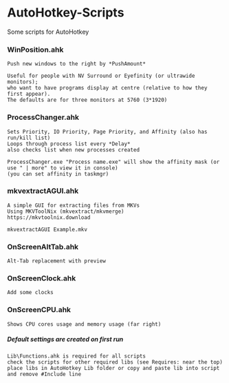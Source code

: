 # AutoHotkey-Scripts
Some scripts for AutoHotkey

### WinPosition.ahk
```
Push new windows to the right by *PushAmount*

Useful for people with NV Surround or Eyefinity (or ultrawide monitors);
who want to have programs display at centre (relative to how they first appear).
The defaults are for three monitors at 5760 (3*1920)
```
### ProcessChanger.ahk
```
Sets Priority, IO Priority, Page Priority, and Affinity (also has run/kill list)
Loops through process list every *Delay*
also checks list when new processes created

ProcessChanger.exe "Process name.exe" will show the affinity mask (or use " | more" to view it in console)
(you can set affinity in taskmgr)
```
### mkvextractAGUI.ahk
```
A simple GUI for extracting files from MKVs
Using MKVToolNix (mkvextract/mkvmerge)
https://mkvtoolnix.download

mkvextractAGUI Example.mkv
```
### OnScreenAltTab.ahk
```
Alt-Tab replacement with preview
```
### OnScreenClock.ahk
```
Add some clocks
```
### OnScreenCPU.ahk
```
Shows CPU cores usage and memory usage (far right)
```


##### Default settings are created on first run
```
Lib\Functions.ahk is required for all scripts
check the scripts for other required libs (see Requires: near the top)
place libs in AutoHotkey Lib folder or copy and paste lib into script and remove #Include line
```

